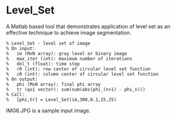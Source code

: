 # Level_Set
A Matlab based tool that demonstrates application of level set as an effective technique to achieve image segmentation.

    % Level_Set - level set of image
    % On input:
    %   im (MxN array): gray level or binary image
    %   max_iter (int): maximum number of iterations
    %   del_t (float): time step
    %   r0 (int): row center of circular level set function
    %   c0 (int): column center of circular level set function
    % On output:
    %   phi (MxN array): final phi array
    %   tr (qx1 vector): sum(sum(abs(phi_(n+1) - phi_n)))
    % Call:
    %   [phi,tr] = Level_Set(im,300,0.1,25,25)

IMG6.JPG is a sample input image.
